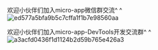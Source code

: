 
欢迎小伙伴们加入micro-app微信群交流^ ^
![ed577a5bfa9b5c7cffa1f1b7e98560aa](https://github.com/user-attachments/assets/c3107b74-063c-4317-a276-6bf0c265ebc9)




欢迎小伙伴们加入micro-app-DevTools开发交流群^ ^
![a3acfd0436f1d1124b2d59b765e426a3](https://github.com/user-attachments/assets/7cb80cf7-ffc2-4273-9c54-caf746dd3284)



































